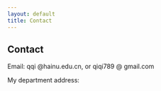 ```yaml
---
layout: default
title: Contact
---
```


## Contact

Email: qqi @hainu.edu.cn, or qiqi789 @ gmail.com

My department address:


